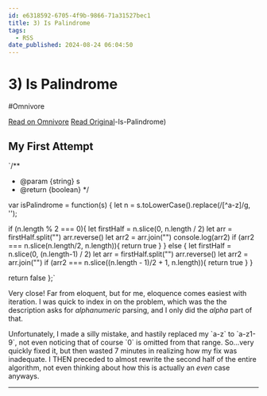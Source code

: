 ```yaml
---
id: e6318592-6705-4f9b-9866-71a31527bec1
title: 3) Is Palindrome
tags:
  - RSS
date_published: 2024-08-24 06:04:50
---
```


# 3) Is Palindrome
#Omnivore

[Read on Omnivore](https://omnivore.app/me/3-is-palindrome-1918456337a)
[Read Original](https://elijer.github.io/garden/devnotes/LeetCode-Journal/3)-Is-Palindrome)



## My First Attempt

&#x60;&#x2F;**
 * @param {string} s
 * @return {boolean}
 *&#x2F;
 
var isPalindrome &#x3D; function(s) {
  let n &#x3D; s.toLowerCase().replace(&#x2F;[^a-z]&#x2F;g, &#39;&#39;);
 
  if (n.length % 2 &#x3D;&#x3D;&#x3D; 0){
    let firstHalf &#x3D; n.slice(0, n.length &#x2F; 2)
    let arr &#x3D; firstHalf.split(&quot;&quot;)
    arr.reverse()
    let arr2 &#x3D; arr.join(&quot;&quot;)
    console.log(arr2)
    if (arr2 &#x3D;&#x3D;&#x3D; n.slice(n.length&#x2F;2, n.length)){
      return true
    }
  } else {
    let firstHalf &#x3D; n.slice(0, (n.length-1) &#x2F; 2)
    let arr &#x3D; firstHalf.split(&quot;&quot;)
    arr.reverse()
    let arr2 &#x3D; arr.join(&quot;&quot;)
    if (arr2 &#x3D;&#x3D;&#x3D; n.slice((n.length - 1)&#x2F;2 + 1, n.length)){
      return true
    }
  }
 
  return false
};&#x60;

Very close! Far from eloquent, but for me, eloquence comes easiest with iteration. I was quick to index in on the problem, which was the the description asks for _alphanumeric_ parsing, and I only did the _alpha_ part of that.

Unfortunately, I made a silly mistake, and hastily replaced my &#x60;a-z&#x60; to &#x60;a-z1-9&#x60;, not even noticing that of course &#x60;0&#x60; is omitted from that range. So…very quickly fixed it, but then wasted 7 minutes in realizing how my fix was inadequate. I THEN preceded to almost rewrite the second half of the entire algorithm, not even thinking about how this is actually an _even_ case anyways.

---